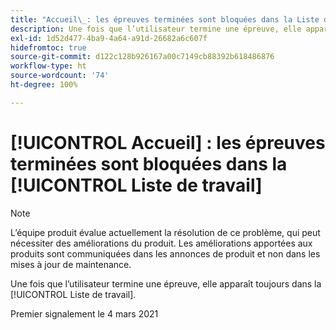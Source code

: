 ```yaml
---
title: "Accueil\_: les épreuves terminées sont bloquées dans la Liste de travail"
description: Une fois que l’utilisateur termine une épreuve, elle apparaît toujours dans la [!UICONTROL Liste de travail].
exl-id: 1d52d477-4ba9-4a64-a91d-26682a6c607f
hidefromtoc: true
source-git-commit: d122c128b926167a00c7149cb88392b618486876
workflow-type: ht
source-wordcount: '74'
ht-degree: 100%

---
```


# [!UICONTROL Accueil] : les épreuves terminées sont bloquées dans la [!UICONTROL Liste de travail]

>[!NOTE]
>
>L’équipe produit évalue actuellement la résolution de ce problème, qui peut nécessiter des améliorations du produit. Les améliorations apportées aux produits sont communiquées dans les annonces de produit et non dans les mises à jour de maintenance.

Une fois que l’utilisateur termine une épreuve, elle apparaît toujours dans la [!UICONTROL Liste de travail].

Premier signalement le 4 mars 2021
